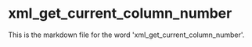 # xml_get_current_column_number

This is the markdown file for the word 'xml_get_current_column_number'.
